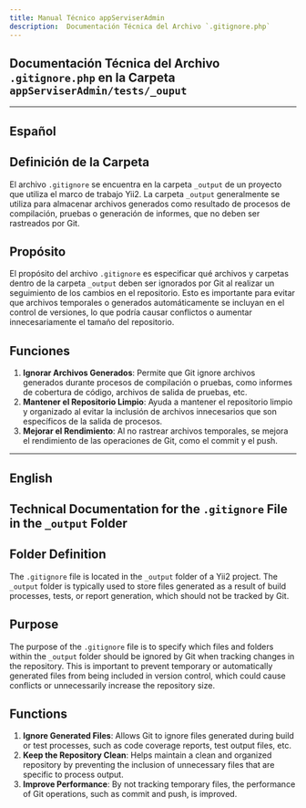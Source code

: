 ```yaml
---
title: Manual Técnico appServiserAdmin
description:  Documentación Técnica del Archivo `.gitignore.php`
---
```


## Documentación Técnica del Archivo `.gitignore.php` en la Carpeta `appServiserAdmin/tests/_ouput`

---

## Español

## Definición de la Carpeta
El archivo `.gitignore` se encuentra en la carpeta `_output` de un proyecto que utiliza el marco de trabajo Yii2. La carpeta `_output` generalmente se utiliza para almacenar archivos generados como resultado de procesos de compilación, pruebas o generación de informes, que no deben ser rastreados por Git.

## Propósito
El propósito del archivo `.gitignore` es especificar qué archivos y carpetas dentro de la carpeta `_output` deben ser ignorados por Git al realizar un seguimiento de los cambios en el repositorio. Esto es importante para evitar que archivos temporales o generados automáticamente se incluyan en el control de versiones, lo que podría causar conflictos o aumentar innecesariamente el tamaño del repositorio.

## Funciones
1. **Ignorar Archivos Generados**: Permite que Git ignore archivos generados durante procesos de compilación o pruebas, como informes de cobertura de código, archivos de salida de pruebas, etc.
2. **Mantener el Repositorio Limpio**: Ayuda a mantener el repositorio limpio y organizado al evitar la inclusión de archivos innecesarios que son específicos de la salida de procesos.
3. **Mejorar el Rendimiento**: Al no rastrear archivos temporales, se mejora el rendimiento de las operaciones de Git, como el commit y el push.

---

## English

## Technical Documentation for the `.gitignore` File in the `_output` Folder

## Folder Definition
The `.gitignore` file is located in the `_output` folder of a Yii2 project. The `_output` folder is typically used to store files generated as a result of build processes, tests, or report generation, which should not be tracked by Git.

## Purpose
The purpose of the `.gitignore` file is to specify which files and folders within the `_output` folder should be ignored by Git when tracking changes in the repository. This is important to prevent temporary or automatically generated files from being included in version control, which could cause conflicts or unnecessarily increase the repository size.

## Functions
1. **Ignore Generated Files**: Allows Git to ignore files generated during build or test processes, such as code coverage reports, test output files, etc.
2. **Keep the Repository Clean**: Helps maintain a clean and organized repository by preventing the inclusion of unnecessary files that are specific to process output.
3. **Improve Performance**: By not tracking temporary files, the performance of Git operations, such as commit and push, is improved.